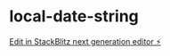 # local-date-string

[Edit in StackBlitz next generation editor ⚡️](https://stackblitz.com/~/github.com/locbaoodo/local-date-string)